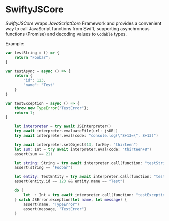 # SwiftyJSCore

*SwiftyJSCore* wraps *JavaScriptCore* Framework and provides a convenient way to call JavaScript
functions from Swift, supporting asynchronous functions (Promise) and decoding values
to `Codable` types.

Example:

```javascript
var testString = () => {
    return "Foobar";
}

var testAsync = async () => {
    return {
        "id": 123,
        "name": "Test"
    }
}

var testException = async () => {
    throw new TypeError("TestError");
    return 1;
}
```

```swift
    let interpreter = try await JSInterpreter()
    try await interpreter.evaluateFile(url: jsURL)
    try await interpreter.eval(code: "console.log(\"8+13=\", 8+13)")

    try await interpreter.setObject(13, forKey: "thirteen")
    let sum: Int = try await interpreter.eval(code: "thirteen+8")
    assert(sum == 21)

    let string: String = try await interpreter.call(function: "testString")
    assert(string == "Foobar")

    let entity: TestEntity = try await interpreter.call(function: "testAsync")
    assert(entity.id == 123 && entity.name == "Test")

    do {
        let _: Int = try await interpreter.call(function: "testException")
    } catch JSError.exception(let name, let message) {
        assert(name, "TypeError")
        assert(message, "TestError")
    }
```
